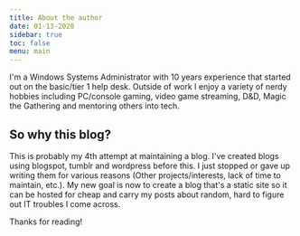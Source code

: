 ```yaml
---
title: About the author
date: 01-13-2020
sidebar: true
toc: false
menu: main
---
```


I'm a Windows Systems Administrator with 10 years experience that started out on the basic/tier 1 help desk. Outside of work I enjoy a variety of nerdy hobbies including PC/console gaming, video game streaming, D&D, Magic the Gathering and mentoring others into tech. 


## So why this blog?

This is probably my 4th attempt at maintaining a blog. I've created blogs using blogspot, tumblr and wordpress before this. I just stopped or gave up writing them for various reasons (Other projects/interests, lack of time to maintain, etc.). My new goal is now to create a blog that's a static site so it can be hosted for cheap and carry my posts about random, hard to figure out IT troubles I come across. 

Thanks for reading!
